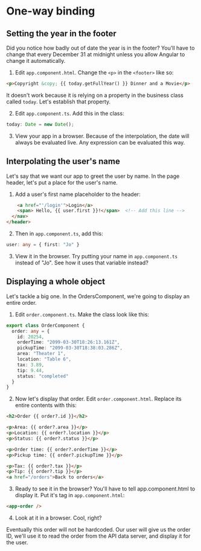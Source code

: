 
# One-way binding
<!-- Time: 15min -->

## Setting the year in the footer
Did you notice how badly out of date the year is in the footer? You'll have to change that every December 31 at midnight unless you allow Angular to change it automatically.

1. Edit `app.component.html`. Change the `<p>` in the `<footer>` like so:
```html
<p>Copyright &copy; {{ today.getFullYear() }} Dinner and a Movie</p>
```

It doesn't work because it is relying on a property in the business class called `today`. Let's establish that property. 

2. Edit `app.component.ts`. Add this in the class:
```typescript
today: Date = new Date();
```

3. View your app in a browser. Because of the interpolation, the date will always be evaluated live. Any expression can be evaluated this way.

## Interpolating the user's name

Let's say that we want our app to greet the user by name. In the page header, let's put a place for the user's name. 

1. Add a user's first name placeholder to the header: 
```html
    <a href="'/login'">Login</a>
    <span> Hello, {{ user.first }}!</span>  <!-- Add this line -->
  </nav>
</header>
```

2. Then in `app.component.ts`, add this:
```typescript
user: any = { first: "Jo" }
```

3. View it in the browser. Try putting your name in `app.component.ts` instead of "Jo". See how it uses that variable instead?

## Displaying a whole object
Let's tackle a big one. In the OrdersComponent, we're going to display an entire order. 

1. Edit `order.component.ts`. Make the class look like this:
```typescript
export class OrderComponent {
  order: any = {
    id: 20254,
    orderTime: "2099-03-30T18:26:13.161Z",
    pickupTime: "2099-03-30T18:38:03.286Z",
    area: "Theater 1",
    location: "Table 6",
    tax: 3.89,
    tip: 9.44,
    status: "completed"
  }
}
```

2. Now let's display that order. Edit `order.component.html`. Replace its entire contents with this:
```html
<h2>Order {{ order?.id }}</h2>

<p>Area: {{ order?.area }}</p>
<p>Location: {{ order?.location }}</p>
<p>Status: {{ order?.status }}</p>

<p>Order time: {{ order?.orderTime }}</p>
<p>Pickup time: {{ order?.pickupTime }}</p>

<p>Tax: {{ order?.tax }}</p>
<p>Tip: {{ order?.tip }}</p>
<a href="/orders">Back to orders</a>
```

3. Ready to see it in the browser? You'll have to tell app.component.html to display it. Put it's tag in `app.component.html`:
```html
<app-order />
```

4. Look at it in a browser. Cool, right?

Eventually this order will not be hardcoded. Our user will give us the order ID, we'll use it to read the order from the API data server, and display it for the user.
